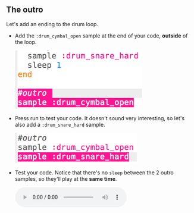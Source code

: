 ## The outro

Let's add an ending to the drum loop.

+ Add the `:drum_cymbal_open` sample at the end of your code, **outside** of the loop.
    
    ![skärmdump](images/drum-outro-1.png)

+ Press run to test your code. It doesn't sound very interesting, so let's also add a `:drum_snare_hard` sample.
    
    ![skärmdump](images/drum-outro-2.png)

+ Test your code. Notice that there's no `sleep` between the 2 outro samples, so they'll play at the **same time**.
    
    <div id="audio-preview" class="pdf-hidden">
      <audio controls preload> <source src="resources/drums-outro.mp3" type="audio/mpeg"> Your browser does not support the <code>audio</code> element. </audio>
    </div>